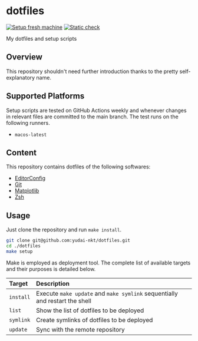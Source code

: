 # dotfiles

[![Setup fresh machine](https://github.com/yudai-nkt/dotfiles/actions/workflows/setup-fresh-machine.yaml/badge.svg)](https://github.com/yudai-nkt/dotfiles/actions/workflows/setup-fresh-machine.yaml?query=branch%3Amaster)
[![Static check](https://github.com/yudai-nkt/dotfiles/actions/workflows/static-check.yaml/badge.svg)](https://github.com/yudai-nkt/dotfiles/actions/workflows/static-check.yaml?query=branch%3Amaster)

My dotfiles and setup scripts

## Overview
This repository shouldn't need further introduction thanks to the pretty self-explanatory name.

## Supported Platforms

Setup scripts are tested on GitHub Actions weekly and whenever changes in
relevant files are committed to the main branch.
The test runs on the following runners.

- `macos-latest`

## Content
This repository contains dotfiles of the following softwares:

- [EditorConfig][editorconfig]
- [Git][git]
- [Matplotlib][matplotlib]
- [Zsh][zsh]

## Usage
Just clone the repository and run `make install`.

```zsh
git clone git@github.com:yudai-nkt/dotfiles.git
cd ./dotfiles
make setup
```

Make is employed as deployment tool.
The complete list of available targets and their purposes is detailed below.

| Target | Description |
| :-- | :-- |
| `install` | Execute `make update` and `make symlink` sequentially and restart the shell |
| `list` | Show the list of dotfiles to be deployed |
| `symlink` | Create symlinks of dotfiles to be deployed |
| `update` | Sync with the remote repository |

<!--links-->
[editorconfig]: http://editorconfig.org/
[git]: https://git-scm.com/
[matplotlib]: https://matplotlib.org/
[zsh]: http://zsh.sourceforge.net/
